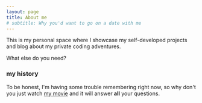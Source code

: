 ```yaml
---
layout: page
title: About me
# subtitle: Why you'd want to go on a date with me
---
```


This is my personal space where I showcase my self-developed projects and blog about my private coding adventures.


What else do you need?

### my history

To be honest, I'm having some trouble remembering right now, so why don't you just watch [my movie](https://en.wikipedia.org/wiki/The_Princess_Bride_%28film%29) and it will answer **all** your questions.
